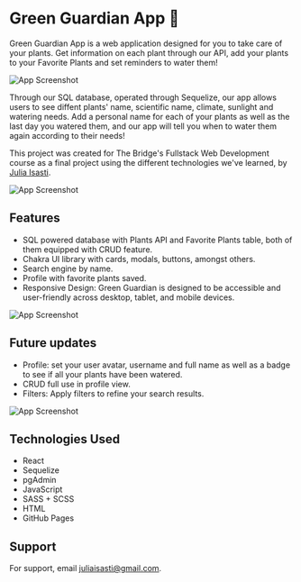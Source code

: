 
# Green Guardian App 🌿

Green Guardian App is a web application designed for you to take care of your plants. Get information on each plant through our API, add your plants to your Favorite Plants and set reminders to water them!

![App Screenshot](https://github.com/juliaisasti/GreenGuardianApp/assets/144235263/ae03982a-acd4-415e-9b6b-9a4e0fd9087a])

Through our SQL database, operated through Sequelize, our app allows users to see diffent plants' name, scientific name, climate, sunlight and watering needs. 
Add a personal name for each of your plants as well as the last day you watered them, and our app will tell you when to water them again according to their needs!

This project was created for The Bridge's Fullstack Web Development course as a final project using the different technologies we've learned, by [Julia Isasti](https://github.com/juliaisasti).

![App Screenshot](https://github.com/juliaisasti/GreenGuardianApp/assets/144235263/5a9ae343-c2af-40fe-a33c-183dd96744ff])


## Features

- SQL powered database with Plants API and Favorite Plants table, both of them equipped with CRUD feature.
- Chakra UI library with cards, modals, buttons, amongst others. 
- Search engine by name.
- Profile with favorite plants saved.
- Responsive Design: Green Guardian is designed to be accessible and user-friendly across desktop, tablet, and mobile devices.


![App Screenshot](https://github.com/juliaisasti/GreenGuardianApp/assets/144235263/62bda774-8687-49ea-9a7e-7f67a291f914])


## Future updates

- Profile: set your user avatar, username and full name as well as a badge to see if all your plants have been watered.
- CRUD full use in profile view.
- Filters: Apply filters to refine your search results.


![App Screenshot](https://github.com/juliaisasti/GreenGuardianApp/assets/144235263/3ce45700-9e6e-4882-a3ef-d296021783db])


## Technologies Used

- React
- Sequelize
- pgAdmin
- JavaScript
- SASS + SCSS
- HTML
- GitHub Pages
  
## Support

For support, email juliaisasti@gmail.com.

